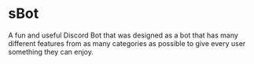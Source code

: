 # sBot
A fun and useful Discord Bot that was designed as a bot that has many different features from as many categories as possible to give every user something they can enjoy.
